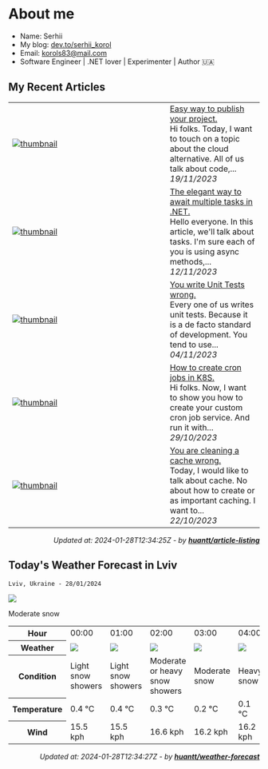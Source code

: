 # About me

- Name: Serhii
- My blog: [dev.to/serhii_korol](https://dev.to/serhii_korol_ab7776c50dba)
- Email: [korols83@mail.com](mailto:korols83@mail.com)
- Software Engineer | .NET lover | Experimenter | Author 🇺🇦

## My Recent Articles


<table>
        <tr>
            <td width="300px">
                <a href="https://dev.to/serhii_korol_ab7776c50dba/easy-way-to-publish-your-project-1kp8"><img src="https://media.dev.to/cdn-cgi/image/width=1000,height=420,fit=cover,gravity=auto,format=auto/https%3A%2F%2Fdev-to-uploads.s3.amazonaws.com%2Fuploads%2Farticles%2Fb84848p4p0mcw4501449.png" alt="thumbnail"></a>
            </td>
            <td>
                <a href="https://dev.to/serhii_korol_ab7776c50dba/easy-way-to-publish-your-project-1kp8">Easy way to publish your project.</a>
                <div>Hi folks. Today, I want to touch on a topic about the cloud alternative. All of us talk about code,...</div>
                <div><i>19/11/2023</i></div>
            </td>
        </tr>
        <tr>
            <td width="300px">
                <a href="https://dev.to/serhii_korol_ab7776c50dba/the-elegant-way-to-await-multiple-tasks-in-net-11pl"><img src="https://media.dev.to/cdn-cgi/image/width=1000,height=420,fit=cover,gravity=auto,format=auto/https%3A%2F%2Fdev-to-uploads.s3.amazonaws.com%2Fuploads%2Farticles%2Fhftjg36f96qlmsj0jm5z.jpg" alt="thumbnail"></a>
            </td>
            <td>
                <a href="https://dev.to/serhii_korol_ab7776c50dba/the-elegant-way-to-await-multiple-tasks-in-net-11pl">The elegant way to await multiple tasks in .NET.</a>
                <div>Hello everyone. In this article, we&#39;ll talk about tasks. I&#39;m sure each of you is using async methods,...</div>
                <div><i>12/11/2023</i></div>
            </td>
        </tr>
        <tr>
            <td width="300px">
                <a href="https://dev.to/serhii_korol_ab7776c50dba/you-write-unit-tests-wrong-5d9f"><img src="https://media.dev.to/cdn-cgi/image/width=1000,height=420,fit=cover,gravity=auto,format=auto/https%3A%2F%2Fdev-to-uploads.s3.amazonaws.com%2Fuploads%2Farticles%2Fze1w904jlo4fzso8y0ty.jpg" alt="thumbnail"></a>
            </td>
            <td>
                <a href="https://dev.to/serhii_korol_ab7776c50dba/you-write-unit-tests-wrong-5d9f">You write Unit Tests wrong.</a>
                <div>Every one of us writes unit tests. Because it is a de facto standard of development. You tend to use...</div>
                <div><i>04/11/2023</i></div>
            </td>
        </tr>
        <tr>
            <td width="300px">
                <a href="https://dev.to/serhii_korol_ab7776c50dba/how-to-create-cron-jobs-in-k8s-405m"><img src="https://media.dev.to/cdn-cgi/image/width=1000,height=420,fit=cover,gravity=auto,format=auto/https%3A%2F%2Fdev-to-uploads.s3.amazonaws.com%2Fuploads%2Farticles%2Fl6artnd1z8pj4u1clsjx.jpg" alt="thumbnail"></a>
            </td>
            <td>
                <a href="https://dev.to/serhii_korol_ab7776c50dba/how-to-create-cron-jobs-in-k8s-405m">How to create cron jobs in K8S.</a>
                <div>Hi folks. Now, I want to show you how to create your custom cron job service. And run it with...</div>
                <div><i>29/10/2023</i></div>
            </td>
        </tr>
        <tr>
            <td width="300px">
                <a href="https://dev.to/serhii_korol_ab7776c50dba/you-are-cleaning-a-cache-wrong-1hjo"><img src="https://media.dev.to/cdn-cgi/image/width=1000,height=420,fit=cover,gravity=auto,format=auto/https%3A%2F%2Fdev-to-uploads.s3.amazonaws.com%2Fuploads%2Farticles%2F3nz7azlu6bf303ipt3mr.jpg" alt="thumbnail"></a>
            </td>
            <td>
                <a href="https://dev.to/serhii_korol_ab7776c50dba/you-are-cleaning-a-cache-wrong-1hjo">You are cleaning a cache wrong.</a>
                <div>Today, I would like to talk about cache. No about how to create or as important caching. I want to...</div>
                <div><i>22/10/2023</i></div>
            </td>
        </tr>
</table>

<div align="right">

*Updated at: 2024-01-28T12:34:25Z - by **[huantt/article-listing](https://github.com/huantt/article-listing)***

</div>

## Today's Weather Forecast in Lviv



`Lviv, Ukraine - 28/01/2024`

<img src="https://cdn.weatherapi.com/weather/64x64/day/332.png"/>

Moderate snow


<table>
    <tr>
        <th>Hour</th>
        <td>00:00</td><td>01:00</td><td>02:00</td><td>03:00</td><td>04:00</td><td>05:00</td><td>06:00</td><td>07:00</td><td>08:00</td><td>09:00</td><td>10:00</td><td>11:00</td><td>12:00</td><td>13:00</td><td>14:00</td><td>15:00</td><td>16:00</td><td>17:00</td><td>18:00</td><td>19:00</td><td>20:00</td><td>21:00</td><td>22:00</td><td>23:00</td>
    </tr>
    <tr>
        <th>Weather</th>
        <td><img src="https://cdn.weatherapi.com/weather/64x64/night/368.png"></img></td><td><img src="https://cdn.weatherapi.com/weather/64x64/night/368.png"></img></td><td><img src="https://cdn.weatherapi.com/weather/64x64/night/371.png"></img></td><td><img src="https://cdn.weatherapi.com/weather/64x64/night/332.png"></img></td><td><img src="https://cdn.weatherapi.com/weather/64x64/night/338.png"></img></td><td><img src="https://cdn.weatherapi.com/weather/64x64/night/338.png"></img></td><td><img src="https://cdn.weatherapi.com/weather/64x64/night/338.png"></img></td><td><img src="https://cdn.weatherapi.com/weather/64x64/night/338.png"></img></td><td><img src="https://cdn.weatherapi.com/weather/64x64/night/338.png"></img></td><td><img src="https://cdn.weatherapi.com/weather/64x64/day/338.png"></img></td><td><img src="https://cdn.weatherapi.com/weather/64x64/day/332.png"></img></td><td><img src="https://cdn.weatherapi.com/weather/64x64/day/332.png"></img></td><td><img src="https://cdn.weatherapi.com/weather/64x64/day/332.png"></img></td><td><img src="https://cdn.weatherapi.com/weather/64x64/day/332.png"></img></td><td><img src="https://cdn.weatherapi.com/weather/64x64/day/332.png"></img></td><td><img src="https://cdn.weatherapi.com/weather/64x64/day/332.png"></img></td><td><img src="https://cdn.weatherapi.com/weather/64x64/day/332.png"></img></td><td><img src="https://cdn.weatherapi.com/weather/64x64/day/326.png"></img></td><td><img src="https://cdn.weatherapi.com/weather/64x64/night/326.png"></img></td><td><img src="https://cdn.weatherapi.com/weather/64x64/night/326.png"></img></td><td><img src="https://cdn.weatherapi.com/weather/64x64/night/326.png"></img></td><td><img src="https://cdn.weatherapi.com/weather/64x64/night/326.png"></img></td><td><img src="https://cdn.weatherapi.com/weather/64x64/night/260.png"></img></td><td><img src="https://cdn.weatherapi.com/weather/64x64/night/326.png"></img></td>
    </tr>
    <tr>
        <th>Condition</th>
        <td width="200px">Light snow showers</td><td width="200px">Light snow showers</td><td width="200px">Moderate or heavy snow showers</td><td width="200px">Moderate snow</td><td width="200px">Heavy snow</td><td width="200px">Heavy snow</td><td width="200px">Heavy snow</td><td width="200px">Heavy snow</td><td width="200px">Heavy snow</td><td width="200px">Heavy snow</td><td width="200px">Moderate snow</td><td width="200px">Moderate snow</td><td width="200px">Moderate snow</td><td width="200px">Moderate snow</td><td width="200px">Moderate snow</td><td width="200px">Moderate snow</td><td width="200px">Moderate snow</td><td width="200px">Light snow</td><td width="200px">Light snow</td><td width="200px">Light snow</td><td width="200px">Light snow</td><td width="200px">Light snow</td><td width="200px">Freezing fog</td><td width="200px">Light snow</td>
    </tr>
    <tr>
        <th>Temperature</th>
        <td>0.4 °C</td><td>0.4 °C</td><td>0.3 °C</td><td>0.2 °C</td><td>0.1 °C</td><td>0.2 °C</td><td>0.1 °C</td><td>0.1 °C</td><td>0 °C</td><td>0 °C</td><td>0.1 °C</td><td>0.2 °C</td><td>0.3 °C</td><td>0.3 °C</td><td>0.2 °C</td><td>0 °C</td><td>0.1 °C</td><td>-0 °C</td><td>-0.2 °C</td><td>-0.3 °C</td><td>-0.6 °C</td><td>-0.8 °C</td><td>-1.2 °C</td><td>-2.1 °C</td>
    </tr>
    <tr>
        <th>Wind</th>
        <td>15.5 kph</td><td>15.5 kph</td><td>16.6 kph</td><td>16.2 kph</td><td>16.2 kph</td><td>15.8 kph</td><td>15.5 kph</td><td>15.1 kph</td><td>14.8 kph</td><td>13 kph</td><td>13.7 kph</td><td>10.8 kph</td><td>10.1 kph</td><td>10.8 kph</td><td>12.6 kph</td><td>13.3 kph</td><td>11.9 kph</td><td>11.5 kph</td><td>10.1 kph</td><td>7.6 kph</td><td>5.8 kph</td><td>5.4 kph</td><td>5 kph</td><td>4.7 kph</td>
    </tr>
</table>


<div align="right">

*Updated at: 2024-01-28T12:34:27Z - by **[huantt/weather-forecast](https://github.com/huantt/weather-forecast)***

</div>
